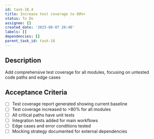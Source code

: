 ```yaml
---
id: task-18.4
title: Increase test coverage to 80%+
status: To Do
assignee: []
created_date: '2025-08-07 20:40'
labels: []
dependencies: []
parent_task_id: task-18
---
```


## Description

Add comprehensive test coverage for all modules, focusing on untested code paths and edge cases

## Acceptance Criteria

- [ ] Test coverage report generated showing current baseline
- [ ] Test coverage increased to >80% for all modules
- [ ] All critical paths have unit tests
- [ ] Integration tests added for main workflows
- [ ] Edge cases and error conditions tested
- [ ] Mocking strategy documented for external dependencies
